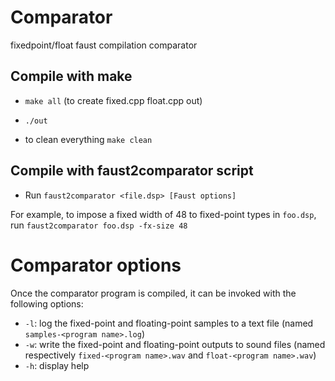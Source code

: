 # Comparator
fixedpoint/float faust compilation comparator

## Compile with make

* `make all` (to create fixed.cpp float.cpp out)
* `./out`

* to clean everything `make clean`

## Compile with faust2comparator script

* Run `faust2comparator <file.dsp> [Faust options]`

For example, to impose a fixed width of 48 to fixed-point types in `foo.dsp`, run `faust2comparator foo.dsp -fx-size 48`

# Comparator options

Once the comparator program is compiled, it can be invoked with the following options:
* `-l`: log the fixed-point and floating-point samples to a text file (named `samples-<program name>.log`)
* `-w`: write the fixed-point and floating-point outputs to sound files (named respectively `fixed-<program name>.wav` and `float-<program name>.wav`)
* `-h`: display help
